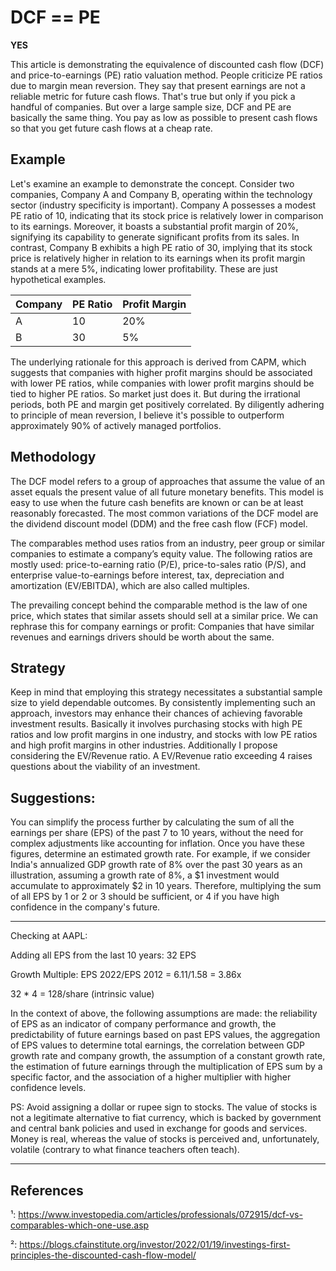 
# DCF == PE

**YES**

This article is demonstrating the equivalence of discounted cash flow (DCF) and price-to-earnings (PE) ratio valuation method. People criticize PE ratios due to margin mean reversion. They say that present earnings are not a reliable metric for future cash flows. That's true but only if you pick a handful of companies. But over a large sample size, DCF and PE are basically the same thing. You pay as low as possible to present cash flows so that you get future cash flows at a cheap rate.

## Example

Let's examine an example to demonstrate the concept. Consider two companies, Company A and Company B, operating within the technology sector (industry specificity is important). Company A possesses a modest PE ratio of 10, indicating that its stock price is relatively lower in comparison to its earnings. Moreover, it boasts a substantial profit margin of 20%, signifying its capability to generate significant profits from its sales. In contrast, Company B exhibits a high PE ratio of 30, implying that its stock price is relatively higher in relation to its earnings when its profit margin stands at a mere 5%, indicating lower profitability. These are just hypothetical examples.

| Company | PE Ratio | Profit Margin |
|---------|----------|---------------|
| A       | 10       | 20%           |
| B       | 30       | 5%            |

The underlying rationale for this approach is derived from CAPM, which suggests that companies with higher profit margins should be associated with lower PE ratios, while companies with lower profit margins should be tied to higher PE ratios. So market just does it. But during the irrational periods, both PE and margin get positively correlated. By diligently adhering to principle of mean reversion, I believe it's possible to outperform approximately 90% of actively managed portfolios.

## Methodology

The DCF model refers to a group of approaches that assume the value of an asset equals the present value of all future monetary benefits. This model is easy to use when the future cash benefits are known or can be at least reasonably forecasted. The most common variations of the DCF model are the dividend discount model (DDM) and the free cash flow (FCF) model.

The comparables method uses ratios from an industry, peer group or similar companies to estimate a company’s equity value. The following ratios are mostly used: price-to-earning ratio (P/E), price-to-sales ratio (P/S), and enterprise value-to-earnings before interest, tax, depreciation and amortization (EV/EBITDA), which are also called multiples.

The prevailing concept behind the comparable method is the law of one price, which states that similar assets should sell at a similar price. We can rephrase this for company earnings or profit: Companies that have similar revenues and earnings drivers should be worth about the same.

## Strategy

Keep in mind that employing this strategy necessitates a substantial sample size to yield dependable outcomes. By consistently implementing such an approach, investors may enhance their chances of achieving favorable investment results. Basically it involves purchasing stocks with high PE ratios and low profit margins in one industry, and stocks with low PE ratios and high profit margins in other industries. Additionally I propose considering the EV/Revenue ratio. A EV/Revenue ratio exceeding 4 raises questions about the viability of an investment.

## Suggestions:

You can simplify the process further by calculating the sum of all the earnings per share (EPS) of the past 7 to 10 years, without the need for complex adjustments like accounting for inflation. Once you have these figures, determine an estimated growth rate. For example, if we consider India's annualized GDP growth rate of 8% over the past 30 years as an illustration, assuming a growth rate of 8%, a $1 investment would accumulate to approximately $2 in 10 years. Therefore, multiplying the sum of all EPS by 1 or 2 or 3 should be sufficient, or 4 if you have high confidence in the company's future.

-----

Checking at AAPL:

Adding all EPS from the last 10 years: 32 EPS

Growth Multiple: EPS 2022/EPS 2012 = 6.11/1.58 = 3.86x

32 * 4 = 128/share (intrinsic value)

In the context of above, the following assumptions are made: the reliability of EPS as an indicator of company performance and growth, the predictability of future earnings based on past EPS values, the aggregation of EPS values to determine total earnings, the correlation between GDP growth rate and company growth, the assumption of a constant growth rate, the estimation of future earnings through the multiplication of EPS sum by a specific factor, and the association of a higher multiplier with higher confidence levels.

PS: Avoid assigning a dollar or rupee sign to stocks. The value of stocks is not a legitimate alternative to fiat currency, which is backed by government and central bank policies and used in exchange for goods and services. Money is real, whereas the value of stocks is perceived and, unfortunately, volatile (contrary to what finance teachers often teach).

-------

## References

¹: https://www.investopedia.com/articles/professionals/072915/dcf-vs-comparables-which-one-use.asp

²: https://blogs.cfainstitute.org/investor/2022/01/19/investings-first-principles-the-discounted-cash-flow-model/

